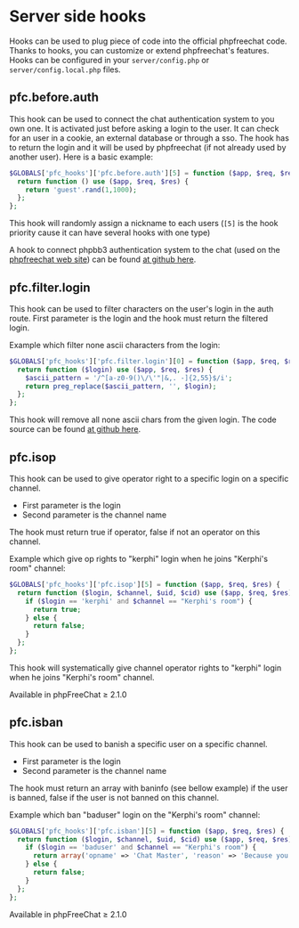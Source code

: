 # Server side hooks

Hooks can be used to plug piece of code into the official phpfreechat code. Thanks to hooks, you can customize or extend phpfreechat's features. Hooks can be configured in your `server/config.php` or `server/config.local.php` files.

## pfc.before.auth

This hook can be used to connect the chat authentication system to you own one. It is activated just before asking a login to the user. It can check for an user in a cookie, an external database or through a sso. The hook has to return the login and it will be used by phpfreechat (if not already used by another user). Here is a basic example:
```php
$GLOBALS['pfc_hooks']['pfc.before.auth'][5] = function ($app, $req, $res) {
  return function () use ($app, $req, $res) {
    return 'guest'.rand(1,1000);
  };
};
```
This hook will randomly assign a nickname to each users (`[5]` is the hook priority cause it can have several hooks with one type)

A hook to connect phpbb3 authentication system to the chat (used on the [phpfreechat web site](http://www.phpfreechat.net)) can be found [at github here](https://github.com/kerphi/phpfreechat/tree/master/server/contrib/phpbb3-auth). 

## pfc.filter.login

This hook can be used to filter characters on the user's login in the auth route. First parameter is the login and the hook must return the filtered login. 

Example which filter none ascii characters from the login: 
```php
$GLOBALS['pfc_hooks']['pfc.filter.login'][0] = function ($app, $req, $res) {
  return function ($login) use ($app, $req, $res) {
    $ascii_pattern = '/^[a-z0-9()\/\'"|&,. -]{2,55}$/i';
    return preg_replace($ascii_pattern, '', $login);
  };
};
```
This hook will remove all none ascii chars from the given login. The code source can be found [at github here](https://github.com/kerphi/phpfreechat/tree/master/server/contrib/ascii-login). 

## pfc.isop

This hook can be used to give operator right to a specific login on a specific channel.

* First parameter is the login 
* Second parameter is the channel name

The hook must return true if operator, false if not an operator on this channel. 

Example which give op rights to "kerphi" login when he joins "Kerphi's room" channel: 
```php
$GLOBALS['pfc_hooks']['pfc.isop'][5] = function ($app, $req, $res) {
  return function ($login, $channel, $uid, $cid) use ($app, $req, $res) {
    if ($login == 'kerphi' and $channel == "Kerphi's room") {
      return true;
    } else {
      return false;
    }
  };
};
```

This hook will systematically give channel operator rights to "kerphi" login when he joins "Kerphi's room" channel.

Available in phpFreeChat ≥ 2.1.0

## pfc.isban

This hook can be used to banish a specific user on a specific channel.

* First parameter is the login 
* Second parameter is the channel name

The hook must return an array with baninfo (see bellow example) if the user is banned, false if the user is not banned on this channel. 

Example which ban "baduser" login on the "Kerphi's room" channel: 
```php
$GLOBALS['pfc_hooks']['pfc.isban'][5] = function ($app, $req, $res) {
  return function ($login, $channel, $uid, $cid) use ($app, $req, $res) {
    if ($login == 'baduser' and $channel == "Kerphi's room") {
      return array('opname' => 'Chat Master', 'reason' => 'Because you are a spammer', 'timestamp' => time());
    } else {
      return false;
    }
  };
};
```

Available in phpFreeChat ≥ 2.1.0